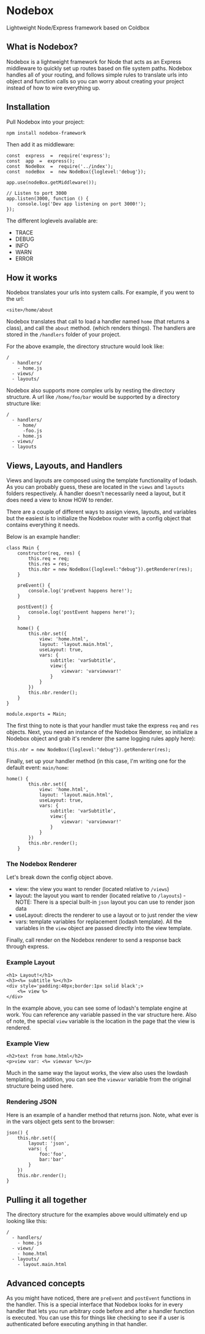 # Nodebox
Lightweight Node/Express framework based on Coldbox

## What is Nodebox?
Nodebox is a lightweight framework for Node that acts as an Express middleware to quickly set up routes based on file system paths.  Nodebox handles all of your routing, and follows simple rules to translate urls into object and function calls so you can worry about creating your project instead of how to wire everything up.

## Installation
Pull Nodebox into your project:

```
npm install nodebox-framework
```

Then add it as middleware:

```
const  express  =  require('express');
const  app  =  express();
const  NodeBox  =  require('../index');
const  nodeBox  =  new NodeBox({loglevel:'debug'});
	
app.use(nodeBox.getMiddleware());

// Listen to port 3000
app.listen(3000, function () {
	console.log('Dev app listening on port 3000!');
});
```
The different loglevels available are:
- TRACE
- DEBUG
- INFO
- WARN
- ERROR

## How it works
Nodebox translates your urls into system calls.  For example, if you went to the url:
```
<site>/home/about
```
Nodebox translates that call to load a handler named `home` (that returns a class), and call the `about` method. (which renders things).  The handlers are stored in the `/handlers` folder of your project.

For the above example, the directory structure would look like:
```
/
  - handlers/
    - home.js
  - views/
  - layouts/
``` 

Nodebox also supports more complex urls by nesting the directory structure.  A url like `/home/foo/bar` would be supported by a directory structure like:
```
/
  - handlers/
    - home/
      -foo.js
    - home.js
  - views/
  - layouts
```
## Views, Layouts, and Handlers
Views and layouts are composed using the template functionality of lodash.  As you can probably guess, these are located in the `views` and `layouts` folders respectively.  A handler doesn't necessarily need a layout, but it does need a view to know HOW to render.  

There are a couple of different ways to assign views, layouts, and variables but the easiest is to initialize the Nodebox router with a config object that contains everything it needs.

Below is an example handler:
```
class Main {
    constructor(req, res) {
        this.req = req;
        this.res = res;
        this.nbr = new NodeBox({loglevel:"debug"}).getRenderer(res);
    }

    preEvent() {
        console.log('preEvent happens here!');
    }

    postEvent() {
        console.log('postEvent happens here!');
    }

    home() {
        this.nbr.set({
            view: 'home.html',
            layout: 'layout.main.html',
            useLayout: true,
            vars: {
                subtitle: 'varSubtitle',
                view:{
                    viewvar: 'varviewvar!'
                }
            }
        })
        this.nbr.render();
    }
}

module.exports = Main;
```
The first thing to note is that your handler must take the express `req` and `res` objects.  Next, you need an instance of the Nodebox Renderer, so initialize a Nodebox object and grab it's renderer (the same logging rules apply here):
```
this.nbr = new NodeBox({loglevel:"debug"}).getRenderer(res);
```
Finally, set up your handler method (in this case, I'm writing one for the default event: `main/home`:
```
home() {
        this.nbr.set({
            view: 'home.html',
            layout: 'layout.main.html',
            useLayout: true,
            vars: {
                subtitle: 'varSubtitle',
                view:{
                    viewvar: 'varviewvar!'
                }
            }
        })
        this.nbr.render();
    }
```

### The Nodebox Renderer
Let's break down the config object above.  

- view: the view you want to render (located relative to `/views`)
- layout: the layout you want to render (located relative to `/layouts`) 
      - NOTE: There is a special built-in `json` layout you can use to render json data
 - useLayout: directs the renderer to use a layout or to just render the view
- vars: template variables for replacement (lodash template).  All the variables in the `view` object are passed directly into the view template.

Finally, call render on the Nodebox renderer to send a response back through express.

### Example Layout
```
<h1> Layout!</h1>
<h3><%= subtitle %></h3>
<div style='padding:40px;border:1px solid black';>
    <%= view %>
</div>
```
In the example above, you can see some of lodash's template engine at work.  You can reference any variable passed in the var structure here.  Also of note, the special `view` variable is the location in the page that the view is rendered.

### Example View
```
<h2>text from home.html</h2>
<p>view var: <%= viewvar %></p>
```
Much in the same way the layout works, the view also uses the lowdash templating.   In addition, you can see the `viewvar` variable from the original structure being used here.

### Rendering JSON
Here is an example of a handler method that returns json.  Note, what ever is in the vars object gets sent to the browser:
```
json() {
    this.nbr.set({
        layout: 'json',
        vars: {
            foo:'foo',
            bar:'bar'
        }
    })
    this.nbr.render();
}
```

## Pulling it all together
The directory structure for the examples above would ultimately end up looking like this:
```
/
  - handlers/
    - home.js
  - views/
    - home.html
  - layouts/
    - layout.main.html
``` 

## Advanced concepts
As you might have noticed, there are `preEvent` and `postEvent` functions in the handler.  This is a special interface that Nodebox looks for in every handler that lets you run arbitrary code before and after a handler function is executed.  You can use this for things like checking to see if a user is authenticated before executing anything in that handler.


